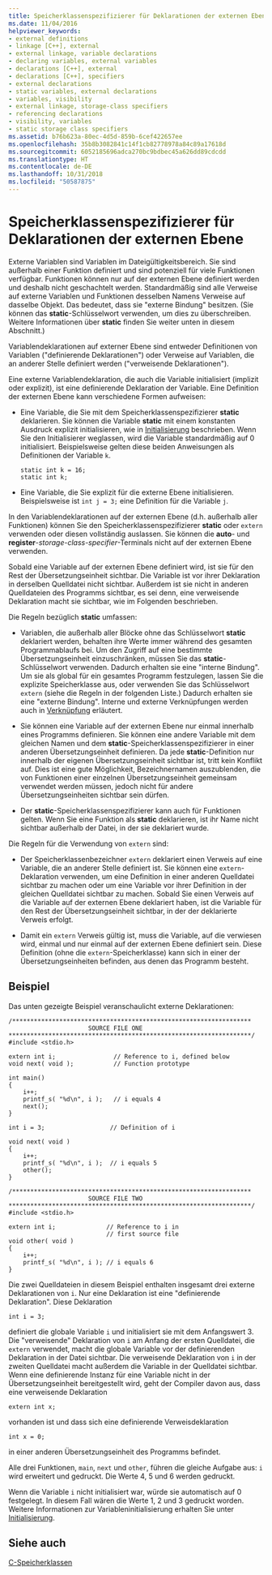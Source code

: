 ```yaml
---
title: Speicherklassenspezifizierer für Deklarationen der externen Ebene
ms.date: 11/04/2016
helpviewer_keywords:
- external definitions
- linkage [C++], external
- external linkage, variable declarations
- declaring variables, external variables
- declarations [C++], external
- declarations [C++], specifiers
- external declarations
- static variables, external declarations
- variables, visibility
- external linkage, storage-class specifiers
- referencing declarations
- visibility, variables
- static storage class specifiers
ms.assetid: b76b623a-80ec-4d5d-859b-6cef422657ee
ms.openlocfilehash: 35b8b3082841c14f1cb82778978a84c89a17618d
ms.sourcegitcommit: 6052185696adca270bc9bdbec45a626dd89cdcdd
ms.translationtype: HT
ms.contentlocale: de-DE
ms.lasthandoff: 10/31/2018
ms.locfileid: "50587875"
---
```

# <a name="storage-class-specifiers-for-external-level-declarations"></a>Speicherklassenspezifizierer für Deklarationen der externen Ebene

Externe Variablen sind Variablen im Dateigültigkeitsbereich. Sie sind außerhalb einer Funktion definiert und sind potenziell für viele Funktionen verfügbar. Funktionen können nur auf der externen Ebene definiert werden und deshalb nicht geschachtelt werden. Standardmäßig sind alle Verweise auf externe Variablen und Funktionen desselben Namens Verweise auf dasselbe Objekt. Das bedeutet, dass sie "externe Bindung" besitzen. (Sie können das **static**-Schlüsselwort verwenden, um dies zu überschreiben. Weitere Informationen über **static** finden Sie weiter unten in diesem Abschnitt.)

Variablendeklarationen auf externer Ebene sind entweder Definitionen von Variablen ("definierende Deklarationen") oder Verweise auf Variablen, die an anderer Stelle definiert werden ("verweisende Deklarationen").

Eine externe Variablendeklaration, die auch die Variable initialisiert (implizit oder explizit), ist eine definierende Deklaration der Variable. Eine Definition der externen Ebene kann verschiedene Formen aufweisen:

- Eine Variable, die Sie mit dem Speicherklassenspezifizierer **static** deklarieren. Sie können die Variable **static** mit einem konstanten Ausdruck explizit initialisieren, wie in [Initialisierung](../c-language/initialization.md) beschrieben. Wenn Sie den Initialisierer weglassen, wird die Variable standardmäßig auf 0 initialisiert. Beispielsweise gelten diese beiden Anweisungen als Definitionen der Variable `k`.

    ```
    static int k = 16;
    static int k;
    ```

- Eine Variable, die Sie explizit für die externe Ebene initialisieren. Beispielsweise ist `int j = 3;` eine Definition für die Variable `j`.

In den Variablendeklarationen auf der externen Ebene (d.h. außerhalb aller Funktionen) können Sie den Speicherklassenspezifizierer **static** oder `extern` verwenden oder diesen vollständig auslassen. Sie können die **auto**- und **register**-*storage-class-specifier*-Terminals nicht auf der externen Ebene verwenden.

Sobald eine Variable auf der externen Ebene definiert wird, ist sie für den Rest der Übersetzungseinheit sichtbar. Die Variable ist vor ihrer Deklaration in derselben Quelldatei nicht sichtbar. Außerdem ist sie nicht in anderen Quelldateien des Programms sichtbar, es sei denn, eine verweisende Deklaration macht sie sichtbar, wie im Folgenden beschrieben.

Die Regeln bezüglich **static** umfassen:

- Variablen, die außerhalb aller Blöcke ohne das Schlüsselwort **static** deklariert werden, behalten ihre Werte immer während des gesamten Programmablaufs bei. Um den Zugriff auf eine bestimmte Übersetzungseinheit einzuschränken, müssen Sie das **static**-Schlüsselwort verwenden. Dadurch erhalten sie eine "interne Bindung". Um sie als global für ein gesamtes Programm festzulegen, lassen Sie die explizite Speicherklasse aus, oder verwenden Sie das Schlüsselwort `extern` (siehe die Regeln in der folgenden Liste.) Dadurch erhalten sie eine "externe Bindung". Interne und externe Verknüpfungen werden auch in [Verknüpfung](../c-language/linkage.md) erläutert.

- Sie können eine Variable auf der externen Ebene nur einmal innerhalb eines Programms definieren. Sie können eine andere Variable mit dem gleichen Namen und dem **static**-Speicherklassenspezifizierer in einer anderen Übersetzungseinheit definieren. Da jede **static**-Definition nur innerhalb der eigenen Übersetzungseinheit sichtbar ist, tritt kein Konflikt auf. Dies ist eine gute Möglichkeit, Bezeichnernamen auszublenden, die von Funktionen einer einzelnen Übersetzungseinheit gemeinsam verwendet werden müssen, jedoch nicht für andere Übersetzungseinheiten sichtbar sein dürfen.

- Der **static**-Speicherklassenspezifizierer kann auch für Funktionen gelten. Wenn Sie eine Funktion als **static** deklarieren, ist ihr Name nicht sichtbar außerhalb der Datei, in der sie deklariert wurde.

Die Regeln für die Verwendung von `extern` sind:

- Der Speicherklassenbezeichner `extern` deklariert einen Verweis auf eine Variable, die an anderer Stelle definiert ist. Sie können eine `extern`-Deklaration verwenden, um eine Definition in einer anderen Quelldatei sichtbar zu machen oder um eine Variable vor ihrer Definition in der gleichen Quelldatei sichtbar zu machen. Sobald Sie einen Verweis auf die Variable auf der externen Ebene deklariert haben, ist die Variable für den Rest der Übersetzungseinheit sichtbar, in der der deklarierte Verweis erfolgt.

- Damit ein `extern` Verweis gültig ist, muss die Variable, auf die verwiesen wird, einmal und nur einmal auf der externen Ebene definiert sein. Diese Definition (ohne die `extern`-Speicherklasse) kann sich in einer der Übersetzungseinheiten befinden, aus denen das Programm besteht.

## <a name="example"></a>Beispiel

Das unten gezeigte Beispiel veranschaulicht externe Deklarationen:

```
/******************************************************************
                      SOURCE FILE ONE
*******************************************************************/
#include <stdio.h>

extern int i;                // Reference to i, defined below
void next( void );           // Function prototype

int main()
{
    i++;
    printf_s( "%d\n", i );   // i equals 4
    next();
}

int i = 3;                  // Definition of i

void next( void )
{
    i++;
    printf_s( "%d\n", i );  // i equals 5
    other();
}

/******************************************************************
                      SOURCE FILE TWO
*******************************************************************/
#include <stdio.h>

extern int i;              // Reference to i in
                           // first source file
void other( void )
{
    i++;
    printf_s( "%d\n", i ); // i equals 6
}
```

Die zwei Quelldateien in diesem Beispiel enthalten insgesamt drei externe Deklarationen von `i`. Nur eine Deklaration ist eine "definierende Deklaration". Diese Deklaration

```
int i = 3;
```

definiert die globale Variable `i` und initialisiert sie mit dem Anfangswert 3. Die "verweisende" Deklaration von `i` am Anfang der ersten Quelldatei, die `extern` verwendet, macht die globale Variable vor der definierenden Deklaration in der Datei sichtbar. Die verweisende Deklaration von `i` in der zweiten Quelldatei macht außerdem die Variable in der Quelldatei sichtbar. Wenn eine definierende Instanz für eine Variable nicht in der Übersetzungseinheit bereitgestellt wird, geht der Compiler davon aus, dass eine verweisende Deklaration

```
extern int x;
```

vorhanden ist und dass sich eine definierende Verweisdeklaration

```
int x = 0;
```

in einer anderen Übersetzungseinheit des Programms befindet.

Alle drei Funktionen, `main`, `next` und `other`, führen die gleiche Aufgabe aus: `i` wird erweitert und gedruckt. Die Werte 4, 5 und 6 werden gedruckt.

Wenn die Variable `i` nicht initialisiert war, würde sie automatisch auf 0 festgelegt. In diesem Fall wären die Werte 1, 2 und 3 gedruckt worden. Weitere Informationen zur Variableninitialisierung erhalten Sie unter [Initialisierung](../c-language/initialization.md).

## <a name="see-also"></a>Siehe auch

[C-Speicherklassen](../c-language/c-storage-classes.md)